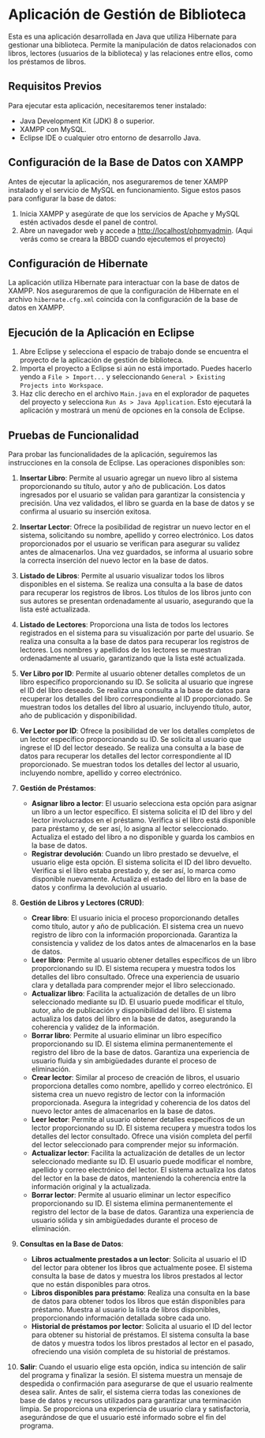 # Aplicación de Gestión de Biblioteca

Esta es una aplicación desarrollada en Java que utiliza Hibernate para gestionar una biblioteca. Permite la manipulación de datos relacionados con libros, lectores (usuarios de la biblioteca) y las relaciones entre ellos, como los préstamos de libros.

## Requisitos Previos

Para ejecutar esta aplicación, necesitaremos tener instalado:

- Java Development Kit (JDK) 8 o superior.
- XAMPP con MySQL.
- Eclipse IDE o cualquier otro entorno de desarrollo Java.

## Configuración de la Base de Datos con XAMPP

Antes de ejecutar la aplicación, nos aseguraremos de tener XAMPP instalado y el servicio de MySQL en funcionamiento. Sigue estos pasos para configurar la base de datos:

1. Inicia XAMPP y asegúrate de que los servicios de Apache y MySQL estén activados desde el panel de control.
2. Abre un navegador web y accede a [http://localhost/phpmyadmin](http://localhost/phpmyadmin). (Aqui verás como se creara la BBDD cuando ejecutemos el proyecto)

## Configuración de Hibernate

La aplicación utiliza Hibernate para interactuar con la base de datos de XAMPP. Nos aseguraremos de que la configuración de Hibernate en el archivo `hibernate.cfg.xml` coincida con la configuración de la base de datos en XAMPP.

## Ejecución de la Aplicación en Eclipse

1. Abre Eclipse y selecciona el espacio de trabajo donde se encuentra el proyecto de la aplicación de gestión de biblioteca.
2. Importa el proyecto a Eclipse si aún no está importado. Puedes hacerlo yendo a `File > Import...` y seleccionando `General > Existing Projects into Workspace`.
3. Haz clic derecho en el archivo `Main.java` en el explorador de paquetes del proyecto y selecciona `Run As > Java Application`. Esto ejecutará la aplicación y mostrará un menú de opciones en la consola de Eclipse.

## Pruebas de Funcionalidad

Para probar las funcionalidades de la aplicación, seguiremos las instrucciones en la consola de Eclipse. Las operaciones disponibles son:

1. **Insertar Libro**: Permite al usuario agregar un nuevo libro al sistema proporcionando su título, autor y año de publicación. Los datos ingresados por el usuario se validan para garantizar la consistencia y precisión. Una vez validados, el libro se guarda en la base de datos y se confirma al usuario su inserción exitosa.

2. **Insertar Lector**: Ofrece la posibilidad de registrar un nuevo lector en el sistema, solicitando su nombre, apellido y correo electrónico. Los datos proporcionados por el usuario se verifican para asegurar su validez antes de almacenarlos. Una vez guardados, se informa al usuario sobre la correcta inserción del nuevo lector en la base de datos.

3. **Listado de Libros**: Permite al usuario visualizar todos los libros disponibles en el sistema. Se realiza una consulta a la base de datos para recuperar los registros de libros. Los títulos de los libros junto con sus autores se presentan ordenadamente al usuario, asegurando que la lista esté actualizada.

4. **Listado de Lectores**: Proporciona una lista de todos los lectores registrados en el sistema para su visualización por parte del usuario. Se realiza una consulta a la base de datos para recuperar los registros de lectores. Los nombres y apellidos de los lectores se muestran ordenadamente al usuario, garantizando que la lista esté actualizada.

5. **Ver Libro por ID**: Permite al usuario obtener detalles completos de un libro específico proporcionando su ID. Se solicita al usuario que ingrese el ID del libro deseado. Se realiza una consulta a la base de datos para recuperar los detalles del libro correspondiente al ID proporcionado. Se muestran todos los detalles del libro al usuario, incluyendo título, autor, año de publicación y disponibilidad.

6. **Ver Lector por ID**: Ofrece la posibilidad de ver los detalles completos de un lector específico proporcionando su ID. Se solicita al usuario que ingrese el ID del lector deseado. Se realiza una consulta a la base de datos para recuperar los detalles del lector correspondiente al ID proporcionado. Se muestran todos los detalles del lector al usuario, incluyendo nombre, apellido y correo electrónico.

7. **Gestión de Préstamos**:
   - **Asignar libro a lector**: El usuario selecciona esta opción para asignar un libro a un lector específico. El sistema solicita el ID del libro y del lector involucrados en el préstamo. Verifica si el libro está disponible para préstamo y, de ser así, lo asigna al lector seleccionado. Actualiza el estado del libro a no disponible y guarda los cambios en la base de datos.
   - **Registrar devolución**: Cuando un libro prestado se devuelve, el usuario elige esta opción. El sistema solicita el ID del libro devuelto. Verifica si el libro estaba prestado y, de ser así, lo marca como disponible nuevamente. Actualiza el estado del libro en la base de datos y confirma la devolución al usuario.

8. **Gestión de Libros y Lectores (CRUD)**:
   - **Crear libro**: El usuario inicia el proceso proporcionando detalles como título, autor y año de publicación. El sistema crea un nuevo registro de libro con la información proporcionada. Garantiza la consistencia y validez de los datos antes de almacenarlos en la base de datos.
   - **Leer libro**: Permite al usuario obtener detalles específicos de un libro proporcionando su ID. El sistema recupera y muestra todos los detalles del libro consultado. Ofrece una experiencia de usuario clara y detallada para comprender mejor el libro seleccionado.
   - **Actualizar libro**: Facilita la actualización de detalles de un libro seleccionado mediante su ID. El usuario puede modificar el título, autor, año de publicación y disponibilidad del libro. El sistema actualiza los datos del libro en la base de datos, asegurando la coherencia y validez de la información.
   - **Borrar libro**: Permite al usuario eliminar un libro específico proporcionando su ID. El sistema elimina permanentemente el registro del libro de la base de datos. Garantiza una experiencia de usuario fluida y sin ambigüedades durante el proceso de eliminación.
   - **Crear lector**: Similar al proceso de creación de libros, el usuario proporciona detalles como nombre, apellido y correo electrónico. El sistema crea un nuevo registro de lector con la información proporcionada. Asegura la integridad y coherencia de los datos del nuevo lector antes de almacenarlos en la base de datos.
   - **Leer lector**: Permite al usuario obtener detalles específicos de un lector proporcionando su ID. El sistema recupera y muestra todos los detalles del lector consultado. Ofrece una visión completa del perfil del lector seleccionado para comprender mejor su información.
   - **Actualizar lector**: Facilita la actualización de detalles de un lector seleccionado mediante su ID. El usuario puede modificar el nombre, apellido y correo electrónico del lector. El sistema actualiza los datos del lector en la base de datos, manteniendo la coherencia entre la información original y la actualizada.
   - **Borrar lector**: Permite al usuario eliminar un lector específico proporcionando su ID. El sistema elimina permanentemente el registro del lector de la base de datos. Garantiza una experiencia de usuario sólida y sin ambigüedades durante el proceso de eliminación.

9. **Consultas en la Base de Datos**:
   - **Libros actualmente prestados a un lector**: Solicita al usuario el ID del lector para obtener los libros que actualmente posee. El sistema consulta la base de datos y muestra los libros prestados al lector que no están disponibles para otros.
   - **Libros disponibles para préstamo**: Realiza una consulta en la base de datos para obtener todos los libros que están disponibles para préstamo. Muestra al usuario la lista de libros disponibles, proporcionando información detallada sobre cada uno.
   - **Historial de préstamos por lector**: Solicita al usuario el ID del lector para obtener su historial de préstamos. El sistema consulta la base de datos y muestra todos los libros prestados al lector en el pasado, ofreciendo una visión completa de su historial de préstamos.

10. **Salir**: Cuando el usuario elige esta opción, indica su intención de salir del programa y finalizar la sesión. El sistema muestra un mensaje de despedida o confirmación para asegurarse de que el usuario realmente desea salir. Antes de salir, el sistema cierra todas las conexiones de base de datos y recursos utilizados para garantizar una terminación limpia. Se proporciona una experiencia de usuario clara y satisfactoria, asegurándose de que el usuario esté informado sobre el fin del programa.

